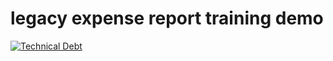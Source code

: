 # legacy expense report training demo

[![Technical Debt](http://localhost:9000/api/project_badges/measure?project=expense-report&metric=software_quality_maintainability_remediation_effort&token=sqb_63333366d95f1a37c021171f30ab0a7d5db52673)](http://localhost:9000/dashboard?id=expense-report)